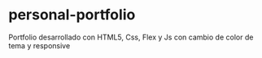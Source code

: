 # personal-portfolio
Portfolio desarrollado con HTML5, Css, Flex y Js con cambio de color de tema y responsive
